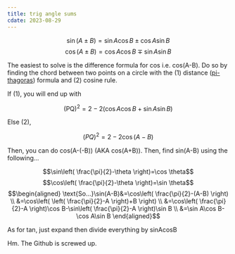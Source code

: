 ```yaml
---
title: trig angle sums
cdate: 2023-08-29
---
```


$$\sin(A\pm B)=\sin A\cos B\pm \cos A\sin B$$
$$\cos(A\pm B)=\cos A\cos B\mp \sin A\sin B$$

The easiest to solve is the difference formula for cos i.e. cos(A-B). Do so by finding the chord between two points on a circle with the (1) distance ([pi-thagoras](https://pi-thagoras.github.io/the-chicken-pen/)) formula and (2) cosine rule.

If (1), you will end up with

$$(\text{PQ})^2=2-2(\cos A\cos B+\sin A\sin B)$$

Else (2),

$$(PQ)^2=2-2\cos(A-B)$$

Then, you can do cos(A-(-B)) (AKA cos(A+B)). Then, find sin(A-B) using the following...

$$\sin\left( \frac{\pi}{2}-\theta \right)=\cos \theta$$
$$\cos\left( \frac{\pi}{2}-\theta \right)=\sin \theta$$
$$\begin{aligned}
\text{So...}\sin(A-B)&=\cos\left( \frac{\pi}{2}-(A-B) \right) \\
&=\cos\left( \left( \frac{\pi}{2}-A \right)+B \right) \\
&=\cos\left( \frac{\pi}{2}-A \right)\cos B-\sin\left( \frac{\pi}{2}-A \right)\sin B \\
&=\sin A\cos B-\cos A\sin B
\end{aligned}$$

As for tan, just expand then divide everything by sinAcosB

Hm. The Github is screwed up.
